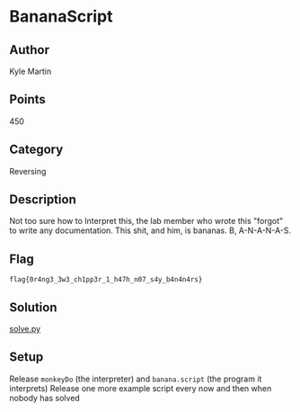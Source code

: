 # BananaScript
## Author
Kyle Martin
## Points
450
## Category
Reversing
## Description
Not too sure how to Interpret this, the lab member who wrote this "forgot" to write any documentation.  This shit, and him, is bananas. B, A-N-A-N-A-S.
## Flag
`flag{0r4ng3_3w3_ch1pp3r_1_h47h_n07_s4y_b4n4n4rs}`
## Solution
[solve.py](solve.py)
## Setup
Release `monkeyDo` (the interpreter) and `banana.script` (the program it interprets)
Release one more example script every now and then when nobody has solved
